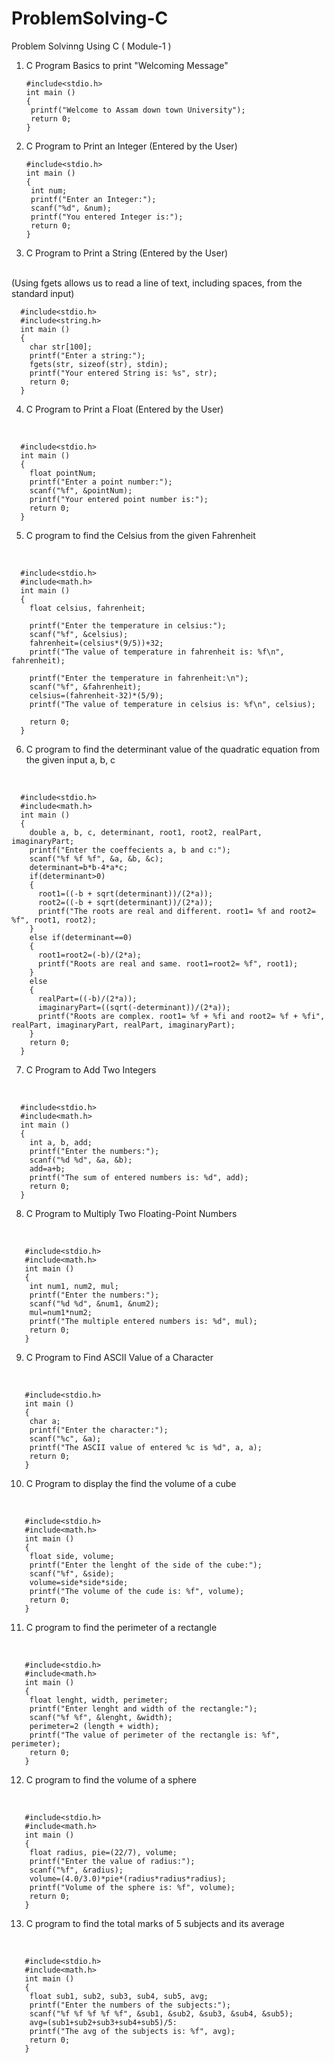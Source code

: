 # ProblemSolving-C
Problem Solvinng Using C ( Module-1 )

1. C Program Basics to print "Welcoming Message"

       #include<stdio.h>
       int main ()
       {
        printf("Welcome to Assam down town University");
        return 0;
       }

2. C Program to Print an Integer (Entered by the User)

       #include<stdio.h>
       int main ()
       {
        int num;
        printf("Enter an Integer:");
        scanf("%d", &num);
        printf("You entered Integer is:");
        return 0;
       }
3. C Program to Print a String (Entered by the User)
<br>
(Using fgets allows us to read a line of text, including spaces, from the standard input)
<br>

      #include<stdio.h>
      #include<string.h>
      int main ()
      {
        char str[100];
        printf("Enter a string:");
        fgets(str, sizeof(str), stdin);
        printf("Your entered String is: %s", str);
        return 0;
      }

4.  C Program to Print a Float (Entered by the User)
<br>

      #include<stdio.h>
      int main ()
      {
        float pointNum;
        printf("Enter a point number:");
        scanf("%f", &pointNum);
        printf("Your entered point number is:");
        return 0;
      }

5. C program to find the Celsius from the given Fahrenheit
<br>

      #include<stdio.h>
      #include<math.h>
      int main ()
      {
        float celsius, fahrenheit;

        printf("Enter the temperature in celsius:");
        scanf("%f", &celsius);
        fahrenheit=(celsius*(9/5))+32;
        printf("The value of temperature in fahrenheit is: %f\n", fahrenheit);

        printf("Enter the temperature in fahrenheit:\n");
        scanf("%f", &fahrenheit);
        celsius=(fahrenheit-32)*(5/9);
        printf("The value of temperature in celsius is: %f\n", celsius);

        return 0;
      }

6. C program to find the determinant value of the quadratic equation 
from the given input a, b, c
<br>

      #include<stdio.h>
      #include<math.h>
      int main ()
      {
        double a, b, c, determinant, root1, root2, realPart, imaginaryPart;
        printf("Enter the coeffecients a, b and c:");
        scanf("%f %f %f", &a, &b, &c);
        determinant=b*b-4*a*c;
        if(determinant>0)
        {
          root1=((-b + sqrt(determinant))/(2*a));
          root2=((-b + sqrt(determinant))/(2*a));
          printf("The roots are real and different. root1= %f and root2= %f", root1, root2);
        }
        else if(determinant==0)
        {
          root1=root2=(-b)/(2*a);
          printf("Roots are real and same. root1=root2= %f", root1);
        }
        else
        {
          realPart=((-b)/(2*a));
          imaginaryPart=((sqrt(-determinant))/(2*a));
          printf("Roots are complex. root1= %f + %fi and root2= %f + %fi", realPart, imaginaryPart, realPart, imaginaryPart);
        }
        return 0;
      }

7. C Program to Add Two Integers 
<br>   

      #include<stdio.h>
      #include<math.h>
      int main ()
      {
        int a, b, add;
        printf("Enter the numbers:");
        scanf("%d %d", &a, &b);
        add=a+b;
        printf("The sum of entered numbers is: %d", add);
        return 0;
      }

8. C Program to Multiply Two Floating-Point Numbers
<br>

       #include<stdio.h>
       #include<math.h>
       int main ()
       {
        int num1, num2, mul;
        printf("Enter the numbers:");
        scanf("%d %d", &num1, &num2);
        mul=num1*num2;
        printf("The multiple entered numbers is: %d", mul);
        return 0;
       }

9. C Program to Find ASCII Value of a Character
<br>

       #include<stdio.h>
       int main ()
       {
        char a;
        printf("Enter the character:");
        scanf("%c", &a);
        printf("The ASCII value of entered %c is %d", a, a);
        return 0;
       }

10.  C Program to display the find the volume of a cube
<br>

       #include<stdio.h>
       #include<math.h>
       int main ()
       {
        float side, volume;
        printf("Enter the lenght of the side of the cube:");
        scanf("%f", &side);
        volume=side*side*side;
        printf("The volume of the cude is: %f", volume);
        return 0;
       }

11. C program to find the perimeter of a rectangle
<br>

       #include<stdio.h>
       #include<math.h>
       int main ()
       {
        float lenght, width, perimeter;
        printf("Enter lenght and width of the rectangle:");
        scanf("%f %f", &lenght, &width);
        perimeter=2 (length + width);
        printf("The value of perimeter of the rectangle is: %f", perimeter);
        return 0;
       }

12. C program to find the volume of a sphere
<br>
 
       #include<stdio.h>
       #include<math.h>
       int main ()
       {
        float radius, pie=(22/7), volume;
        printf("Enter the value of radius:");
        scanf("%f", &radius);
        volume=(4.0/3.0)*pie*(radius*radius*radius);
        printf("Volume of the sphere is: %f", volume);
        return 0;
       }

13. C program to find the total marks of 5 subjects and its average
<br>

       #include<stdio.h>
       #include<math.h>
       int main ()
       {
        float sub1, sub2, sub3, sub4, sub5, avg;
        printf("Enter the numbers of the subjects:");
        scanf("%f %f %f %f %f", &sub1, &sub2, &sub3, &sub4, &sub5);
        avg=(sub1+sub2+sub3+sub4+sub5)/5:
        printf("The avg of the subjects is: %f", avg);
        return 0;
       }